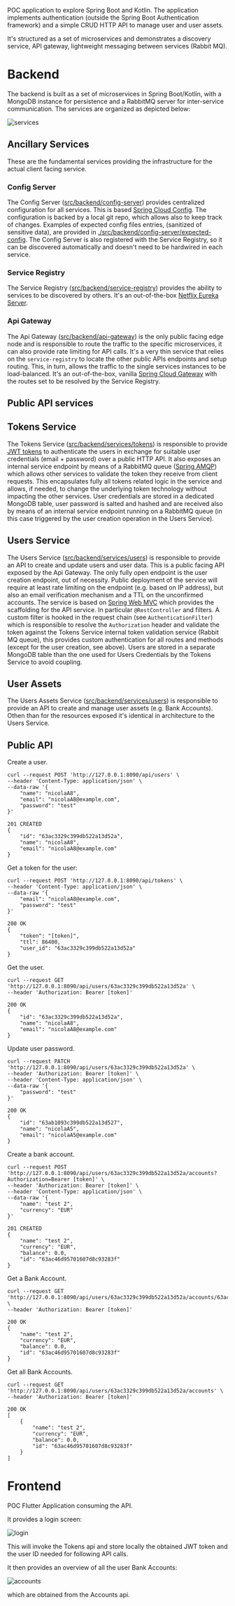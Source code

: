 POC application to explore Spring Boot and Kotlin. The application implements authentication (outside the Spring Boot Authentication framework) and a simple CRUD HTTP API to manage user and user assets.

It's structured as a set of microservices and demonstrates a discovery service, API gateway, lightweight messaging between services (Rabbit MQ).

# Backend

The backend is built as a set of microservices in Spring Boot/Kotlin, with a MongoDB instance for persistence and a
RabbitMQ server for inter-service communication. The services are organized as depicted below:

![services](./src/backend/docs/services_graph.png)

## Ancillary Services

These are the fundamental services providing the infrastructure for the actual client facing service.

### Config Server

The Config Server ([src/backend/config-server](./src/backend/config-server)) provides centralized configuration for
all services. This is
based [Spring Cloud Config](https://docs.spring.io/spring-cloud-config/docs/current/reference/html/). The configuration
is backed by a local git repo, which allows also to keep track of changes. Examples of expected config files entries,
(sanitized of sensitive data), are provided
in [./src/backend/config-server/expected-config](./src/backend/config-server/expected-config). The Config Server is also
registered with the Service Registry, so it can be discovered automatically and doesn't need to be hardwired in each
service.

### Service Registry

The Service Registry ([src/backend/service-registry](./src/backend/service-registry)) provides the ability to services
to be discovered by others. It's an
out-of-the-box [Netflix Eureka Server](https://spring.io/projects/spring-cloud-netflix).

### Api Gateway

The Api Gateway ([src/backend/api-gateway](./src/backend/api-gateway)) is the only public facing edge node and is
responsible to route the traffic to the specific microservices, it can also provide rate limiting for API calls.
It's a very thin service that relies on the `service-registry` to locate the other public APIs endpoints and setup
routing. This, in turn, allows the traffic to the single services instances to be load-balanced. It's an out-of-the-box,
vanilla [Spring Cloud Gateway](https://spring.io/projects/spring-cloud-gateway) with the routes set to be resolved by
the Service Registry.

## Public API services

## Tokens Service

The Tokens Service ([src/backend/services/tokens](./src/backend/services/tokens)) is responsible to provide
[JWT tokens](https://jwt.io/introduction) to authenticate the users in exchange for suitable user credentials (email +
password) over a public HTTP API. It also exposes an internal service endpoint by means of a RabbitMQ
queue ([Spring AMQP](https://spring.io/projects/spring-amqp)) which allows other services to validate the token they
receive from client requests. This encapsulates fully all tokens related logic in the service and allows, if needed, to
change the underlying token technology without impacting the other services. User credentials are stored in a dedicated
MongoDB table, user password is salted and hashed and are received also by means of an internal service endpoint running
on a RabbitMQ queue (in this case triggered by the user creation operation in the Users Service).

## Users Service

The Users Service ([src/backend/services/users](./src/backend/services/users)) is responsible to provide an API to
create and update users and user data. This is a public facing API exposed by the Api Gateway. The only fully open
endpoint is the user creation endpoint, out of necessity. Public deployment of the service will require at least rate
limiting on the endpoint (e.g. based on IP address), but also an email verification mechanism and a TTL on the
unconfirmed accounts. The service is based
on [Spring Web MVC](https://docs.spring.io/spring-framework/docs/current/reference/html/web.html#spring-web) which
provides the scaffolding for the API service. In particular `@RestController` and filters. A custom filter is hooked
in the request chain (see `AuthenticationFilter`) which is responsible to resolve the `Authorization` header and
validate the token against the Tokens Service internal token validation service (Rabbit MQ queue), this provides custom
authentication for all routes and methods (except for the user creation, see above). Users are stored in a separate 
MongoDB table than the one used for Users Credentials by the Tokens Service to avoid coupling.

## User Assets

The Users Assets Service ([src/backend/services/users](./src/backend/services/user-assets)) is responsible to provide an
API to create and manage user assets (e.g. Bank Accounts). Othen than for the resources exposed it's identical in 
architecture to the Users Service.

## Public API

Create a user.
```
curl --request POST 'http://127.0.0.1:8090/api/users' \
--header 'Content-Type: application/json' \
--data-raw '{
    "name": "nicolaA8",
    "email": "nicolaA8@example.com",
    "password": "test"
}'

201 CREATED
{
    "id": "63ac3329c399db522a13d52a",
    "name": "nicolaA8",
    "email": "nicolaA8@example.com"
}
```

Get a token for the user:
```
curl --request POST 'http://127.0.0.1:8090/api/tokens' \
--header 'Content-Type: application/json' \
--data-raw '{
    "email": "nicolaA8@example.com",
    "password": "test"
}'

200 OK
{
    "token": "[token]",
    "ttl": 86400,
    "user_id": "63ac3329c399db522a13d52a"
}
```

Get the user.
```
curl --request GET 'http://127.0.0.1:8090/api/users/63ac3329c399db522a13d52a' \
--header 'Authorization: Bearer [token]'

200 OK
{
    "id": "63ac3329c399db522a13d52a",
    "name": "nicolaA8",
    "email": "nicolaA8@example.com"
}
```

Update user password.
````
curl --request PATCH 'http://127.0.0.1:8090/api/users/63ac3329c399db522a13d52a' \
--header 'Authorization: Bearer [token]' \
--header 'Content-Type: application/json' \
--data-raw '{
    "password": "test"
}'

200 OK
{
    "id": "63ab1093c399db522a13d527",
    "name": "nicolaA5",
    "email": "nicolaA5@example.com"
}
````

Create a bank account.
````
curl --request POST 'http://127.0.0.1:8090/api/users/63ac3329c399db522a13d52a/accounts?Authorization=Bearer [token]' \
--header 'Authorization: Bearer [token]' \
--header 'Content-Type: application/json' \
--data-raw '{
    "name": "test 2",
    "currency": "EUR"
}'

201 CREATED
{
    "name": "test 2",
    "currency": "EUR",
    "balance": 0.0,
    "id": "63ac46d95701607d8c93283f"
}
````

Get a Bank Account.
````
curl --request GET 'http://127.0.0.1:8090/api/users/63ac3329c399db522a13d52a/accounts/63ac46d95701607d8c93283f' \
--header 'Authorization: Bearer [token]'

200 OK
{
    "name": "test 2",
    "currency": "EUR",
    "balance": 0.0,
    "id": "63ac46d95701607d8c93283f"
}
````

Get all Bank Accounts.
````
curl --request GET 'http://127.0.0.1:8090/api/users/63ac3329c399db522a13d52a/accounts' \
--header 'Authorization: Bearer [token]'

200 OK
[
    {
        "name": "test 2",
        "currency": "EUR",
        "balance": 0.0,
        "id": "63ac46d95701607d8c93283f"
    }
]
````

# Frontend

POC Flutter Application consuming the API.

It provides a login screen:

![login](./src/client/docs/login.png)

This will invoke the Tokens api and store locally the obtained JWT token and the user ID needed for following API calls.

It then provides an overview of all the user Bank Accounts:

![accounts](./src/client/docs/accounts.png)

which are obtained from the Accounts api.

